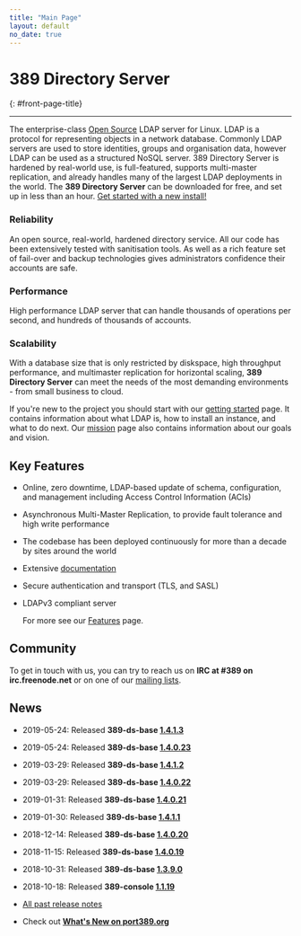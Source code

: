 ```yaml
---
title: "Main Page"
layout: default
no_date: true
---
```


# 389 Directory Server
{: #front-page-title}

---

The enterprise-class [Open Source](docs/389ds/FAQ/licensing.html) LDAP server for Linux. LDAP is a
protocol for representing objects in a network database. Commonly LDAP servers are used to store
identities, groups and organisation data, however LDAP can be used as a structured NoSQL server.
389 Directory Server is hardened by real-world use, is full-featured, supports multi-master
replication, and already handles many of the largest LDAP deployments in the world.
The **389 Directory Server** can be downloaded for free, and set up in less than an hour.
[Get started with a new install!](/docs/389ds/howto/quickstart.html)


<div id="front-page-columns" class="container-fluid">
  <div class="row">
    <div class="col-xs-12 col-md-4">
      <h3 class="front-page-column-title">
        Reliability
      </h3>
      <p class="front-page-column-text">
        An open source, real-world, hardened directory service. All our code has been extensively tested with sanitisation tools. As well as a rich feature set of fail-over and backup technologies gives administrators confidence their accounts are safe.
      </p>
    </div>
    <div class="col-xs-12 col-md-4">
      <h3 class="front-page-column-title">
        Performance
      </h3>
      <p class="front-page-column-text">
        High performance LDAP server that can handle thousands of operations per second, and hundreds of thousands of accounts.
       </p>
    </div>
    <div class="col-xs-12 col-md-4">
      <h3 class="front-page-column-title">
        Scalability
      </h3>
      <p class="front-page-column-text">
        With a database size that is only restricted by diskspace, high throughput performance, and multimaster replication for horizontal scaling, <strong>389 Directory Server</strong> can meet the needs of the most demanding environments - from small business to cloud.
      </p>
    </div>
  </div>
</div>

If you're new to the project you should start with our [getting started](docs/389ds/howto/quickstart.html) page. It contains information about what LDAP is, how to install an instance, and what to do next. Our [mission](docs/389ds/FAQ/mission.html) page also contains information about our goals and vision.

## Key Features

-   Online, zero downtime, LDAP-based update of schema, configuration, and management including Access Control Information (ACIs)
-   Asynchronous Multi-Master Replication, to provide fault tolerance and high write performance
-   The codebase has been deployed continuously for more than a decade by sites around the world
-   Extensive [documentation](https://access.redhat.com/site/documentation/Red_Hat_Directory_Server/)
-   Secure authentication and transport (TLS, and SASL)
-   LDAPv3 compliant server

    For more see our [Features](docs/389ds/FAQ/features.html) page.

## Community

To get in touch with us, you can try to reach us on **IRC at \#389 on irc.freenode.net** or on one of our [mailing lists](docs/389ds/mailing-lists.html).

## News

<!-- Try to keep this list under 10 releases  -->
- 2019-05-24: Released **389-ds-base [1.4.1.3](docs/389ds/releases/release-1-4-1-3.html)**
- 2019-05-24: Released **389-ds-base [1.4.0.23](docs/389ds/releases/release-1-4-0-23.html)**
- 2019-03-29: Released **389-ds-base [1.4.1.2](docs/389ds/releases/release-1-4-1-2.html)**
- 2019-03-29: Released **389-ds-base [1.4.0.22](docs/389ds/releases/release-1-4-0-22.html)**
- 2019-01-31: Released **389-ds-base [1.4.0.21](docs/389ds/releases/release-1-4-0-21.html)**
- 2019-01-30: Released **389-ds-base [1.4.1.1](docs/389ds/releases/release-1-4-1-1.html)**
- 2018-12-14: Released **389-ds-base [1.4.0.20](docs/389ds/releases/release-1-4-0-20.html)**
- 2018-11-15: Released **389-ds-base [1.4.0.19](docs/389ds/releases/release-1-4-0-19.html)**
- 2018-10-31: Released **389-ds-base [1.3.9.0](docs/389ds/releases/release-1-3-9-0.html)**
- 2018-10-18: Released **389-console [1.1.19](docs/389ds/releases/release-console-1-1-19.html)**

- [All past release notes](docs/389ds/releases/release-notes.html)

- Check out **[What's New on port389.org](whats_new.html)**


<br>
